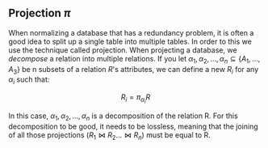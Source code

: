 ## Projection $\pi$
When normalizing a database that has a redundancy problem, it is often a good idea to split up a single table into multiple tables. In order to this we use the technique called projection. When projecting a database, we *decompose* a relation into multiple relations. If you let $\alpha_1, \alpha_2,..., \alpha_n \subseteq \{A_1, ..., A_3\}$ be n subsets of a relation $R$'s attributes, we can define a new $R_i$ for any $\alpha_i$ such that:

$$R_i = \pi_{\alpha_i}R$$

In this case, $\alpha_1, \alpha_2,..., \alpha_n$ is a decomposition of the relation R. For this decomposition to be good, it needs to be lossless, meaning that the joining of all those projections ($R_1 \bowtie R_2 ... \bowtie R_n$) must be equal to R.

